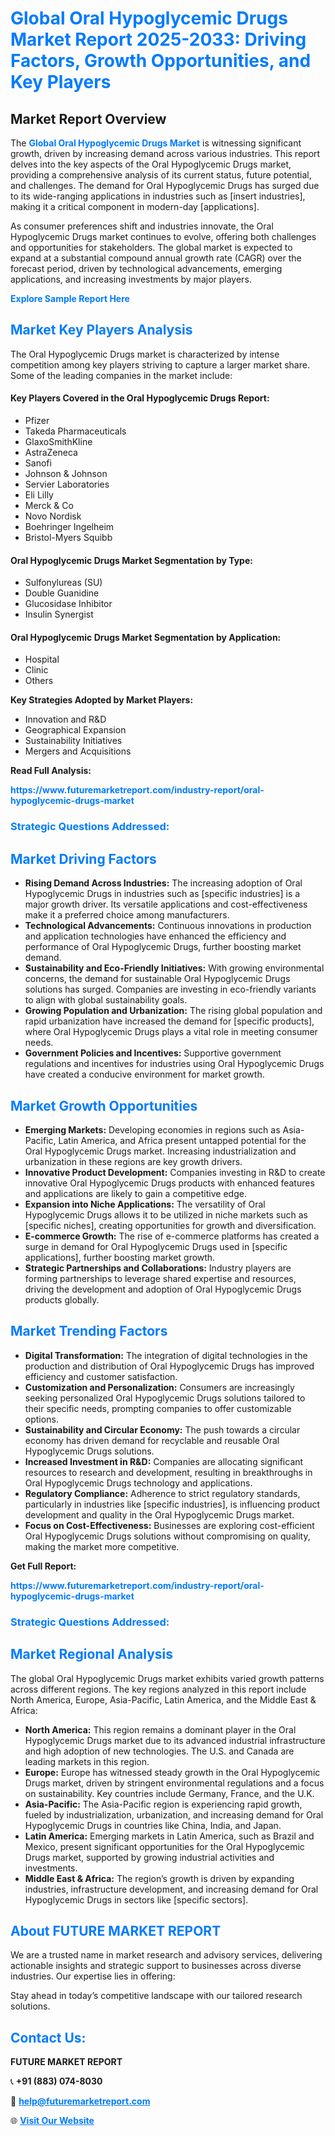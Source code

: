 <h1 style="color: #007BFF;">Global Oral Hypoglycemic Drugs Market Report 2025-2033: Driving Factors, Growth Opportunities, and Key Players</h1>

<section id="overview">
<h2>Market Report Overview</h2>
<p>The <a href="https://www.futuremarketreport.com/industry-report/oral-hypoglycemic-drugs-market" style="color: #007BFF; text-decoration: none;"><strong>Global Oral Hypoglycemic Drugs Market</strong></a> is witnessing significant growth, driven by increasing demand across various industries. This report delves into the key aspects of the Oral Hypoglycemic Drugs market, providing a comprehensive analysis of its current status, future potential, and challenges. The demand for Oral Hypoglycemic Drugs has surged due to its wide-ranging applications in industries such as [insert industries], making it a critical component in modern-day [applications].</p>
<p>As consumer preferences shift and industries innovate, the Oral Hypoglycemic Drugs market continues to evolve, offering both challenges and opportunities for stakeholders. The global market is expected to expand at a substantial compound annual growth rate (CAGR) over the forecast period, driven by technological advancements, emerging applications, and increasing investments by major players.</p>
</section>

<section id="overview">
<p><a href="https://www.futuremarketreport.com/request-sample/reportId=78783" style="color: #007BFF; text-decoration: none;"><strong>Explore Sample Report Here</strong></a></p>
</section>

<section id="key-players">
<h2 style="color: #007BFF;">Market Key Players Analysis</h2>
<p>The Oral Hypoglycemic Drugs market is characterized by intense competition among key players striving to capture a larger market share. Some of the leading companies in the market include:</p>
<h4>Key Players Covered in the Oral Hypoglycemic Drugs Report:</h4>
<ul><li>Pfizer</li><li>Takeda Pharmaceuticals</li><li>GlaxoSmithKline</li><li>AstraZeneca</li><li>Sanofi</li><li>Johnson &amp; Johnson</li><li>Servier Laboratories</li><li>Eli Lilly</li><li>Merck &amp; Co</li><li>Novo Nordisk</li><li>Boehringer Ingelheim</li><li>Bristol-Myers Squibb</li></ul>
<h4>Oral Hypoglycemic Drugs Market Segmentation by Type:</h4>
<ul><li>Sulfonylureas (SU)</li><li>Double Guanidine</li><li>Glucosidase Inhibitor</li><li>Insulin Synergist</li></ul>

<h4>Oral Hypoglycemic Drugs Market Segmentation by Application:</h4>
<ul><li>Hospital</li><li>Clinic</li><li>Others</li></ul>
<p><strong>Key Strategies Adopted by Market Players:</strong></p>
<ul>
<li>Innovation and R&D</li>
<li>Geographical Expansion</li>
<li>Sustainability Initiatives</li>
<li>Mergers and Acquisitions</li>
</ul>
</section>

<section>
<p><strong>Read Full Analysis: </strong></p><a href="https://www.futuremarketreport.com/industry-report/oral-hypoglycemic-drugs-market" style="color: #007BFF; text-decoration: none;"><strong>https://www.futuremarketreport.com/industry-report/oral-hypoglycemic-drugs-market</strong></a>
<h3 style="color: #007BFF;">Strategic Questions Addressed:</h3>
</section>

<section id="driving-factors">
<h2 style="color: #007BFF;">Market Driving Factors</h2>
<ul>
<li><strong>Rising Demand Across Industries:</strong> The increasing adoption of Oral Hypoglycemic Drugs in industries such as [specific industries] is a major growth driver. Its versatile applications and cost-effectiveness make it a preferred choice among manufacturers.</li>
<li><strong>Technological Advancements:</strong> Continuous innovations in production and application technologies have enhanced the efficiency and performance of Oral Hypoglycemic Drugs, further boosting market demand.</li>
<li><strong>Sustainability and Eco-Friendly Initiatives:</strong> With growing environmental concerns, the demand for sustainable Oral Hypoglycemic Drugs solutions has surged. Companies are investing in eco-friendly variants to align with global sustainability goals.</li>
<li><strong>Growing Population and Urbanization:</strong> The rising global population and rapid urbanization have increased the demand for [specific products], where Oral Hypoglycemic Drugs plays a vital role in meeting consumer needs.</li>
<li><strong>Government Policies and Incentives:</strong> Supportive government regulations and incentives for industries using Oral Hypoglycemic Drugs have created a conducive environment for market growth.</li>
</ul>
</section>

<section id="growth-opportunities">
<h2 style="color: #007BFF;">Market Growth Opportunities</h2>
<ul>
<li><strong>Emerging Markets:</strong> Developing economies in regions such as Asia-Pacific, Latin America, and Africa present untapped potential for the Oral Hypoglycemic Drugs market. Increasing industrialization and urbanization in these regions are key growth drivers.</li>
<li><strong>Innovative Product Development:</strong> Companies investing in R&D to create innovative Oral Hypoglycemic Drugs products with enhanced features and applications are likely to gain a competitive edge.</li>
<li><strong>Expansion into Niche Applications:</strong> The versatility of Oral Hypoglycemic Drugs allows it to be utilized in niche markets such as [specific niches], creating opportunities for growth and diversification.</li>
<li><strong>E-commerce Growth:</strong> The rise of e-commerce platforms has created a surge in demand for Oral Hypoglycemic Drugs used in [specific applications], further boosting market growth.</li>
<li><strong>Strategic Partnerships and Collaborations:</strong> Industry players are forming partnerships to leverage shared expertise and resources, driving the development and adoption of Oral Hypoglycemic Drugs products globally.</li>
</ul>
</section>

<section id="trending-factors">
<h2 style="color: #007BFF;">Market Trending Factors</h2>
<ul>
<li><strong>Digital Transformation:</strong> The integration of digital technologies in the production and distribution of Oral Hypoglycemic Drugs has improved efficiency and customer satisfaction.</li>
<li><strong>Customization and Personalization:</strong> Consumers are increasingly seeking personalized Oral Hypoglycemic Drugs solutions tailored to their specific needs, prompting companies to offer customizable options.</li>
<li><strong>Sustainability and Circular Economy:</strong> The push towards a circular economy has driven demand for recyclable and reusable Oral Hypoglycemic Drugs solutions.</li>
<li><strong>Increased Investment in R&D:</strong> Companies are allocating significant resources to research and development, resulting in breakthroughs in Oral Hypoglycemic Drugs technology and applications.</li>
<li><strong>Regulatory Compliance:</strong> Adherence to strict regulatory standards, particularly in industries like [specific industries], is influencing product development and quality in the Oral Hypoglycemic Drugs market.</li>
<li><strong>Focus on Cost-Effectiveness:</strong> Businesses are exploring cost-efficient Oral Hypoglycemic Drugs solutions without compromising on quality, making the market more competitive.</li>
</ul>
</section>

<section>
<p><strong>Get Full Report: </strong></p><a href="https://www.futuremarketreport.com/industry-report/oral-hypoglycemic-drugs-market" style="color: #007BFF; text-decoration: none;"><strong>https://www.futuremarketreport.com/industry-report/oral-hypoglycemic-drugs-market</strong></a>
<h3 style="color: #007BFF;">Strategic Questions Addressed:</h3>
</section>


<section id="regional-analysis">
<h2 style="color: #007BFF;">Market Regional Analysis</h2>
<p>The global Oral Hypoglycemic Drugs market exhibits varied growth patterns across different regions. The key regions analyzed in this report include North America, Europe, Asia-Pacific, Latin America, and the Middle East & Africa:</p>
<ul>
<li><strong>North America:</strong> This region remains a dominant player in the Oral Hypoglycemic Drugs market due to its advanced industrial infrastructure and high adoption of new technologies. The U.S. and Canada are leading markets in this region.</li>
<li><strong>Europe:</strong> Europe has witnessed steady growth in the Oral Hypoglycemic Drugs market, driven by stringent environmental regulations and a focus on sustainability. Key countries include Germany, France, and the U.K.</li>
<li><strong>Asia-Pacific:</strong> The Asia-Pacific region is experiencing rapid growth, fueled by industrialization, urbanization, and increasing demand for Oral Hypoglycemic Drugs in countries like China, India, and Japan.</li>
<li><strong>Latin America:</strong> Emerging markets in Latin America, such as Brazil and Mexico, present significant opportunities for the Oral Hypoglycemic Drugs market, supported by growing industrial activities and investments.</li>
<li><strong>Middle East & Africa:</strong> The region’s growth is driven by expanding industries, infrastructure development, and increasing demand for Oral Hypoglycemic Drugs in sectors like [specific sectors].</li>
</ul>
</section>

<footer>
<h2 style="color: #007BFF;">About FUTURE MARKET REPORT</h2>
<p>We are a trusted name in market research and advisory services, delivering actionable insights and strategic support to businesses across diverse industries. Our expertise lies in offering:</p>

<p>Stay ahead in today’s competitive landscape with our tailored research solutions.</p>

<h2 style="color: #007BFF;">Contact Us:</h2>
<p><strong>FUTURE MARKET REPORT</strong></p>
<p>📞 <strong>+91 (883) 074-8030</strong></p>
<p>📧 <strong><a href="mailto:help@futuremarketreport.com" style="color: #007BFF;">help@futuremarketreport.com</a></strong></p>
<p>🌐 <strong><a href="https://www.futuremarketreport.com/" style="color: #007BFF;">Visit Our Website</a></strong></p>
</footer>
